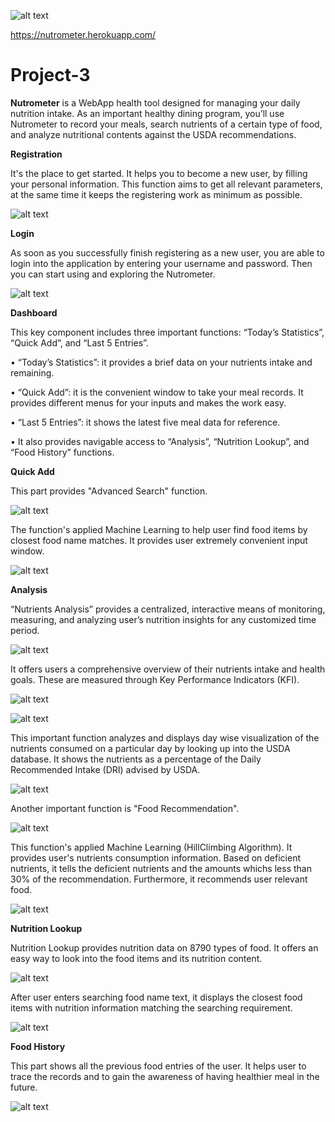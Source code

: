 ![alt text](/static/images/Nutrometer.png) 

https://nutrometer.herokuapp.com/

# Project-3 


**Nutrometer** is a WebApp health tool designed for managing your daily nutrition intake. As an important healthy dining program, you’ll use Nutrometer to record your meals, search nutrients of a certain type of food, and analyze nutritional contents against the USDA recommendations.



**Registration**

It's the place to get started. It helps you to become a new user, by filling your personal information. This function aims to get all relevant parameters, at the same time it keeps the registering work as minimum as possible.


![alt text](/static/images/register.png)


**Login**

As soon as you successfully finish registering as a new user, you are able to login into the application by entering your username and password. Then you can start using and exploring the Nutrometer.


![alt text](/static/images/login.png)



**Dashboard**

This key component includes three important functions: “Today’s Statistics”, “Quick Add”, and “Last 5 Entries”. 

•	“Today’s Statistics”: it provides a brief data on your nutrients intake and remaining.

•	“Quick Add”: it is the convenient window to take your meal records. It provides different menus for your inputs and makes the work easy.

•	“Last 5 Entries”: it shows the latest five meal data for reference.

•   It also provides navigable access to “Analysis”, “Nutrition Lookup”, and “Food History” functions.


**Quick Add**

This part provides "Advanced Search" function.


![alt text](/static/images/advancedsearchlink.png)




The function's applied Machine Learning to help user find food items by closest food name matches. It provides user extremely convenient input window.


![alt text](/static/images/advancedsearchwindow.png)



**Analysis**

“Nutrients Analysis” provides a centralized, interactive means of monitoring, measuring, and analyzing user’s nutrition insights for any customized time period.


![alt text](/static/images/newfilterdateset.png)


It offers users a comprehensive overview of their nutrients intake and health goals. These are measured through Key Performance Indicators (KFI).


![alt text](/static/images/macro.png)


![alt text](/static/images/micro.png)


This important function analyzes and displays day wise visualization of the nutrients consumed on a particular day by looking up into the USDA database. It shows the nutrients as a percentage of the Daily Recommended Intake (DRI) advised by USDA.


![alt text](/static/images/percentage.png)


Another important function is "Food Recommendation".


![alt text](/static/images/nutritionrecommendationbutton.png)


This function's applied Machine Learning (HillClimbing Algorithm). It provides user's nutrients consumption information. Based on deficient nutrients, it tells the deficient nutrients and the amounts whichs less than 30% of the recommendation. Furthermore, it recommends user relevant food.


![alt text](/static/images/NutrientsRecommendTable.png)



**Nutrition Lookup**

Nutrition Lookup provides nutrition data on 8790 types of food.
It offers an easy way to look into the food items and its nutrition content. 


![alt text](/static/images/newlookup.png)


After user enters searching food name text, it displays the closest food items with nutrition information matching the searching requirement.


![alt text](/static/images/FoodNutrition.png)



**Food History**

This part shows all the previous food entries of the user. It helps user to trace the records and to gain the awareness of having healthier meal in the future.


![alt text](/static/images/history.png)
